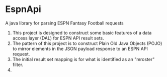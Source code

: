 # EspnApi
A java library for parsing ESPN Fantasy Football requests

1. This project is designed to construct some basic features of a data access layer (DAL) for ESPN API result sets.
2. The pattern of this project is to construct Plain Old Java Objects (POJO) to mirror elements in the JSON payload response to an ESPN API request.
3. The initial result set mapping is for what is identified as an "mroster" filter.
4. 
